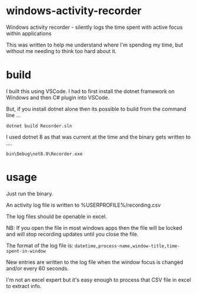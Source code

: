 # windows-activity-recorder

Windows activity recorder - silently logs the time spent with active focus within applications

This was written to help me understand where I'm spending my time, but without me needing to think too hard about it.

# build

I built this using VSCode.  I had to first install the dotnet framework on Windows and then C# plugin into VSCode. 

But, if you install dotnet alone then its possible to build from the command line ...

`
dotnet build Recorder.sln
`

I used dotnet 8 as that was current at the time and the binary gets written to ....

`
bin\Debug\net8.0\Recorder.exe
`


# usage

Just run the binary.

An activity log file is written to %USERPROFILE%/recording.csv

The log files should be openable in excel.

NB: If you open the file in most windows apps then the file will be locked and will stop recording updates until you close the file.

The format of the log file is:    `datetime,process-name,window-title,time-spent-in-window`

New entries are written to the log file when the window focus is changed and/or every 60 seconds.

I'm not an excel expert but it's easy enough to process that CSV file in excel to extract info.